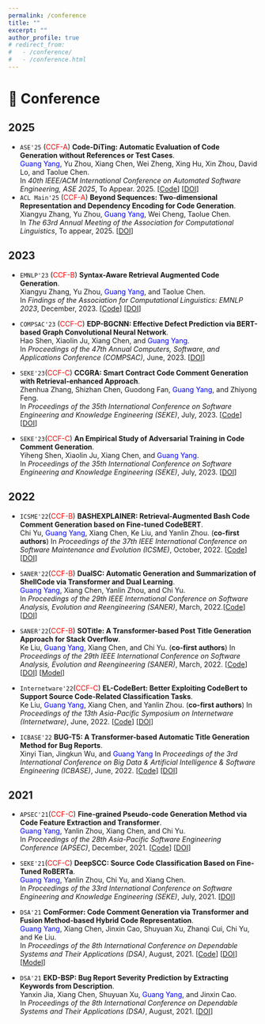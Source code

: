 ```yaml
---
permalink: /conference
title: ""
excerpt: ""
author_profile: true
# redirect_from: 
#   - /conference/
#   - /conference.html
---
```

<span class='anchor' id='conference'></span>

# 📰 Conference

## 2025

- ``ASE'25`` (<span style="color:red">CCF-A</span>) **Code-DiTing: Automatic Evaluation of Code Generation without References or Test Cases**.  
<span style="color:blue">Guang Yang</span>, Yu Zhou, Xiang Chen, Wei Zheng, Xing Hu, Xin Zhou, David Lo, and Taolue Chen.   
In *40th IEEE/ACM International Conference on Automated Software Engineering, ASE 2025*, To Appear. 2025. [[Code](https://github.com/Code-DiTing)] [[DOI]()]
- ``ACL Main'25`` (<span style="color:red">CCF-A</span>) **Beyond Sequences: Two-dimensional Representation and Dependency Encoding for Code Generation**.  
Xiangyu Zhang, Yu Zhou, <span style="color:blue">Guang Yang</span>, Wei Cheng, Taolue Chen.  
In *The 63rd Annual Meeting of the Association for Computational Linguistics*, To appear, 2025.  [[DOI]()] 

## 2023

- ``EMNLP'23`` (<span style="color:red">CCF-B</span>) **Syntax-Aware Retrieval Augmented Code Generation**.  
  Xiangyu Zhang, Yu Zhou, <span style="color:blue">Guang Yang</span>, and Taolue Chen.  
  In *Findings of the Association for Computational Linguistics: EMNLP 2023*, December, 2023. [[Code](https://github.com/NUAAZXY/kNN-TRANX)]
  [[DOI](https://doi.org/10.18653/v1/2023.findings-emnlp.90)]
  
- ``COMPSAC'23`` (<span style="color:red">CCF-C</span>) **EDP-BGCNN: Effective Defect Prediction via BERT-based Graph Convolutional Neural Network**.  
  Hao Shen, Xiaolin Ju, Xiang Chen, and <span style="color:blue">Guang Yang</span>.  
  In *Proceedings of the 47th Annual Computers, Software, and Applications Conference (COMPSAC)*, June, 2023. [[DOI](https://doi.org/10.1109/COMPSAC57700.2023.00114)]
  
- ``SEKE'23``(<span style="color:red">CCF-C</span>) **CCGRA: Smart Contract Code Comment Generation with Retrieval-enhanced Approach**.  
   Zhenhua Zhang,  Shizhan Chen, Guodong Fan, <span style="color:blue">Guang Yang</span>, and Zhiyong Feng.  
  In *Proceedings of the 35th International Conference on Software Engineering and Knowledge Engineering (SEKE)*, July, 2023. [[Code](https://github.com/ZZHbible/CCGRA)]
  [[DOI](https://doi.org/10.18293/seke2023-090)]
  
- ``SEKE'23``(<span style="color:red">CCF-C</span>) **An Empirical Study of Adversarial Training in Code Comment Generation**.  
  Yiheng Shen, Xiaolin Ju, Xiang Chen, and <span style="color:blue">Guang Yang</span>.  
  In *Proceedings of the 35th International Conference on Software Engineering and Knowledge Engineering (SEKE)*, July, 2023. [[DOI](https://doi.org/10.18293/seke2023-108)]

## 2022
- ``ICSME'22``(<span style="color:red">CCF-B</span>) **BASHEXPLAINER: Retrieval-Augmented Bash Code Comment Generation based on Fine-tuned CodeBERT**.  
  Chi Yu, <span style="color:blue">Guang Yang</span>, Xiang Chen, Ke Liu, and Yanlin Zhou.  (**co-first authors**)
  In *Proceedings of the 37th IEEE International Conference on Software Maintenance and Evolution (ICSME)*, October, 2022. [[Code](https://github.com/NTDXYG/BASHEXPLAINER)]
  [[DOI](https://doi.org/10.1109/icsme55016.2022.00016)]
  
- ``SANER'22``(<span style="color:red">CCF-B</span>) **DualSC: Automatic Generation and Summarization of ShellCode via Transformer and Dual Learning**.  
  <span style="color:blue">Guang Yang</span>, Xiang Chen, Yanlin Zhou, and Chi Yu.  
  In *Proceedings of the 29th IEEE International Conference on Software Analysis, Evolution and Reengineering (SANER)*, March, 2022.[[Code](https://github.com/NTDXYG/DualSC)]
  [[DOI](https://doi.org/10.1109/SANER53432.2022.00052)]
  
- ``SANER'22``(<span style="color:red">CCF-B</span>) **SOTitle: A Transformer-based Post Title Generation Approach for Stack Overflow**.  
  Ke Liu, <span style="color:blue">Guang Yang</span>, Xiang Chen, and Chi Yu.  (**co-first authors**) 
  In *Proceedings of the 29th IEEE International Conference on Software Analysis, Evolution and Reengineering (SANER)*, March, 2022. [[Code](https://github.com/NTDXYG/SOTitle)]
  [[DOI](https://doi.org/10.1109/saner53432.2022.00075)]
  [[Model](https://huggingface.co/NTUYG/SOTitle-Gen-T5)]
  
- ``Internetware'22``(<span style="color:red">CCF-C</span>) **EL-CodeBert: Better Exploiting CodeBert to Support Source Code-Related Classification Tasks**.  
  Ke Liu, <span style="color:blue">Guang Yang</span>, Xiang Chen, and Yanlin Zhou.  (**co-first authors**) 
  In *Proceedings of the 13th Asia-Pacific Symposium on Internetware (Internetware)*, June, 2022. [[Code](https://github.com/NTDXYG/EL-CodeBert)]
  [[DOI](https://doi.org/10.1145/3545258.3545260)]
  
- ``ICBASE'22`` **BUG-T5: A Transformer-based Automatic Title Generation Method for Bug Reports**.  
  Xinyi Tian, Jingkun Wu, and <span style="color:blue">Guang Yang</span> 
  In *Proceedings of the 3rd International Conference on Big Data & Artificial Intelligence & Software Engineering (ICBASE)*, June, 2022. [[Code](https://github.com/NTDXYG/EL-CodeBert)]
  [[DOI](https://doi.org/10.1145/3545258.3545260)]

## 2021
- ``APSEC'21``(<span style="color:red">CCF-C</span>) **Fine-grained Pseudo-code Generation Method via Code Feature Extraction and Transformer**.  
  <span style="color:blue">Guang Yang</span>, Yanlin Zhou, Xiang Chen, and Chi Yu.  
  In *Proceedings of the 28th Asia-Pacific Software Engineering Conference (APSEC)*, December, 2021. 
  [[Code](https://github.com/NTDXYG/DeepPseudo)]
  [[DOI](https://doi.org/10.1109/APSEC53868.2021.00029)]

- ``SEKE'21``(<span style="color:red">CCF-C</span>) **DeepSCC: Source Code Classification Based on Fine-Tuned RoBERTa**.  
  <span style="color:blue">Guang Yang</span>, Yanlin Zhou, Chi Yu, and Xiang Chen.  
  In *Proceedings of the 33rd International Conference on Software Engineering and Knowledge Engineering (SEKE)*, July, 2021. [[DOI](https://doi.org/10.18293/seke2021-005)]
  
- ``DSA'21`` **ComFormer: Code Comment Generation via Transformer and Fusion Method-based Hybrid Code Representation**.  
  <span style="color:blue">Guang Yang</span>, Xiang Chen, Jinxin Cao, Shuyuan Xu, Zhanqi Cui, Chi Yu, and Ke Liu.  
  In *Proceedings of the 8th International Conference on Dependable Systems and Their Applications (DSA)*, August, 2021.  [[Code](https://github.com/NTDXYG/Comformer)]
  [[DOI](https://doi.org/10.1109/DSA52907.2021.00013)]
  [[Model](https://huggingface.co/NTUYG/ComFormer)]
  
- ``DSA'21`` **EKD-BSP: Bug Report Severity Prediction by Extracting Keywords from Description**.  
  Yanxin Jia, Xiang Chen, Shuyuan Xu, <span style="color:blue">Guang Yang</span>, and Jinxin Cao.  
  In *Proceedings of the 8th International Conference on Dependable Systems and Their Applications (DSA)*, August, 2021. [[DOI](https://doi.org/10.1109/DSA52907.2021.00014)]